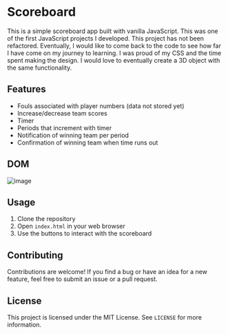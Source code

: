 # Scoreboard

This is a simple scoreboard app built with vanilla JavaScript. This was one of the first JavaScript projects I developed. 
This project has not been refactored. Eventually, I would like to come back to the code to see how far I have come on my 
journey to learning. I was proud of my CSS and the time spent making the design. 
I would love to eventually create a 3D object with the same functionality. 

## Features

- Fouls associated with player numbers (data not stored yet)
- Increase/decrease team scores
- Timer
- Periods that increment with timer
- Notification of winning team per period
- Confirmation of winning team when time runs out

## DOM
![image](https://user-images.githubusercontent.com/33534620/227632045-da87a1d8-f5b3-404b-8333-014210a53a41.png)


## Usage

1. Clone the repository
2. Open `index.html` in your web browser
3. Use the buttons to interact with the scoreboard

## Contributing

Contributions are welcome! If you find a bug or have an idea for a new feature, feel free to submit an issue or a pull request.

## License

This project is licensed under the MIT License. See `LICENSE` for more information.
